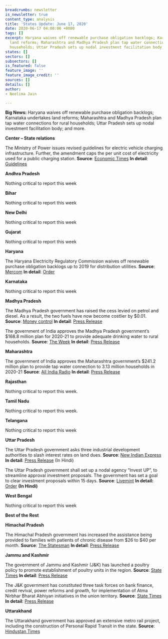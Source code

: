 ```yaml
---
breadcrumbs: newsletter
is_newsletter: true
content_type: analysis
title: 'States Update: June 17, 2020'
date: 2020-06-17 04:00:00 +0000
tags: []
excerpt: Haryana waives off renewable purchase obligation backlogs; Karnataka undertakes
  land reforms; Maharashtra and Madhya Pradesh plan tap water connections for rural
  households; Uttar Pradesh sets up nodal investment facilitation body; and more.
states: []
sectors: []
subsectors: []
is_featured: false
feature_image: ''
feature_image_credit: ''
sources: []
details: []
author:
- Neelima Jain

---
```

**Big News:** Haryana waives off renewable purchase obligation backlogs; Karnataka undertakes land reforms; Maharashtra and Madhya Pradesh plan tap water connections for rural households; Uttar Pradesh sets up nodal investment facilitation body; and more.

**Center – State relations**

The Ministry of Power issues revised guidelines for electric vehicle charging infrastructure. Further, the amendment caps the per unit cost of electricity used for a public charging station. **Source**: [Economic Times](https://economictimes.indiatimes.com/industry/energy/power/power-ministry-issues-revised-norms-for-ev-charging-infra-to-boost-e-mobility/articleshow/71444886.cms?from=mdr) **In detail**: [Guidelines](https://powermin.nic.in/sites/default/files/webform/notices/Amendment%20in%20Revised%20Guidelines.pdf)

**Andhra Pradesh**

Nothing critical to report this week

**Bihar**

Nothing critical to report this week

**New Delhi**

Nothing critical to report this week

**Gujarat**

Nothing critical to report this week

**Haryana**

The Haryana Electricity Regulatory Commission waives off renewable purchase obligation backlogs up to 2019 for distribution utilities. **Source**: [Mercom](https://mercomindia.com/haryana-waives-backlog-surcharges-open-access/) **In detail**: [Order](https://herc.gov.in/WriteReadData/Orders/O20200601.pdf)

**Karnataka**

Nothing critical to report this week

**Madhya Pradesh**

The Madhya Pradesh government has raised the cess levied on petrol and diesel. As a result, the two fuels have now become costlier by $0.01. **Source**: [Money control](https://www.moneycontrol.com/news/india/cess-on-petrol-and-diesel-increased-by-rs-1-in-madhya-pradesh-5398801.html) **In detail**: [Press Release](https://www.mpinfo.org/News/TodaysNews.aspx?newsid=20200612N23&LocID=1&PDt=6/12/2020)

The government of India approves the Madhya Pradesh government’s $168.8 million plan for 2020-21 to provide adequate drinking water to rural households. **Source**: [The Week](https://www.theweek.in/news/india/2020/06/11/mp-gets-rs-1280-crore-from-centre-under-jal-jeevan-mission.html) **In detail**: [Press Release](https://pib.gov.in/PressReleasePage.aspx?PRID=1630696)

**Maharashtra**

The government of India approves the Maharashtra government’s $241.2 million plan to provide tap water connection to 3.13 million households in 2020-21 **Source**: [All India Radio](http://www.newsonair.com/News?title=Centre-approves-funding-of-Rs-1%2C829-for-implementation-of-Jal-Jeevan-Mission-in-Maharashtra&id=391071) **In detail**: [Press Release](https://pib.gov.in/PressReleasePage.aspx?PRID=1630906)

**Rajasthan**

Nothing critical to report this week.

**Tamil Nadu**

Nothing critical to report this week.

**Telangana**

Nothing critical to report this week

**Uttar Pradesh**

The Uttar Pradesh government asks three industrial development authorities to slash interest rates on land dues. **Source**: [New Indian Express](https://www.newindianexpress.com/nation/2020/jun/11/yogi-government-slashes-interest-rates-on-land-dues-for-builders-in-uttar-pradesh-2155129.html) **In detail**: [Press Release](http://information.up.nic.in/attachments/files/5edf8f7f-c168-4eb4-810d-0c850af72573.pdf) (In Hindi)

The Uttar Pradesh government shall set up a nodal agency “Invest UP”, to streamline approval investment proposals. The government has set a goal to clear investment proposals within 15 days. **Source**: [Livemint](https://www.livemint.com/news/india/uttar-pradesh-to-set-up-invest-up-to-boost-investment-in-the-state-11592020046283.html) **In detail:** [Order](http://shasanadesh.up.gov.in/GO/ViewGOPDF_list_user.aspx?id1=MTcjMTgyIzYjMjAyMA==) **(In Hindi)**

**West Bengal**

Nothing critical to report this week

**Best of the Rest**

**Himachal Pradesh**

The Himachal Pradesh government has increased the assistance being provided to families with patients of chronic disease from $26 to $40 per month. **Source**: [The Statesman](https://www.thestatesman.com/cities/shimla/himachal-spends-rs-3-45-crore-sahara-yojna-1502899087.html) **In detail**: [Press Release](http://himachalpr.gov.in/OnePressRelease.aspx?Language=1&ID=17696)

**Jammu and Kashmir**

The government of Jammu and Kashmir (J&K) has launched a poultry policy to promote establishment of poultry units in the region. **Source**: [State Times](https://news.statetimes.in/jk-poultry-policy-framed-rs-50-cr-subsidy-announced-for-broiler-layer-farms-allied-activities/) **In detail**: [Press Release](http://new.jkdirinf.in/NewsDescription.aspx?ID=64463)

The J&K government has constituted three task forces on bank finance, credit revival, power reforms and growth, for implementation of Atma Nirbhar Bharat Abhiyan initiatives in the union territory. **Source**: [State Times](https://news.statetimes.in/three-task-forces-formed-on-bank-finance-credit-revival-power-reforms-growth-in-jk/) **In detail**: [Press Release](http://new.jkdirinf.in/NewsDescription.aspx?ID=64446)

**Uttarakhand**

The Uttarakhand government has approved an extensive metro rail project, including the construction of Personal Rapid Transit in the state. **Source**: [Hindustan Times](https://www.hindustantimes.com/dehradun/uttarakhand-approves-comprehensive-mobility-plan-for-3-cities-including-dehradun/story-qVdTtPWLrX8sYzgvNFJ5jP.html)
